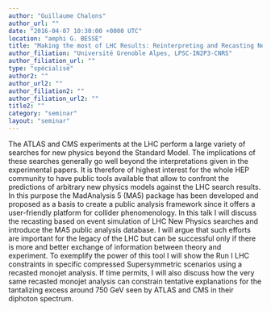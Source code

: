 ```yaml
---
author: "Guillaume Chalons"
author_url: ""
date: "2016-04-07 10:30:00 +0000 UTC"
location: "amphi G. BESSE"
title: "Making the most of LHC Results: Reinterpreting and Recasting New Physics Studies"
author_filiation: "Université Grenoble Alpes, LPSC-IN2P3-CNRS"
author_filiation_url: ""
type: "spécialisé"
author2: ""
author_url2: ""
author_filiation2: ""
author_filiation_url2: ""
title2: ""
category: "seminar" 
layout: "seminar"
---
```


The ATLAS and CMS experiments at the LHC perform a large variety of searches for new physics beyond the Standard Model. The implications of these searches generally go well beyond the interpretations given in the experimental papers. It is therefore of highest interest for the whole HEP community to have public tools available that allow to confront the predictions of arbitrary new physics models against the LHC search results. In this purpose the MadAnalysis 5 (MA5) package has been developed and proposed as a basis to create a public analysis framework since it offers a user-friendly platform for collider phenomenology. In this talk I will discuss the recasting based on event simulation of LHC New Physics searches and introduce the MA5 public analysis database. I will argue that such efforts are important for the legacy of the LHC but can be successful only if there is more and better exchange of information between theory and experiment. To exemplify the power of this tool I will show the Run I LHC constraints in specific compressed Supersymmetric scenarios using a recasted monojet analysis. If time permits, I will also discuss how the very same recasted monojet analysis can constrain tentative explanations for the tantalizing excess around 750 GeV seen by ATLAS and CMS in their diphoton spectrum.

